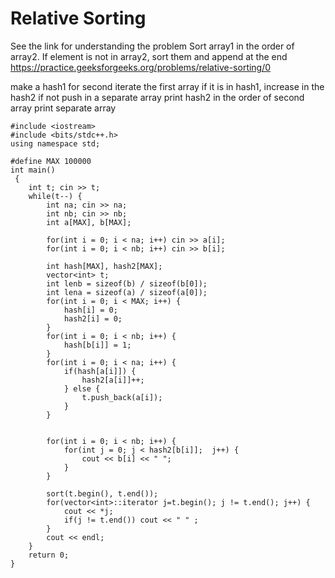 # Relative Sorting
See the link for understanding the problem
Sort array1 in the order of array2. 
If element is not in array2, sort them and append at the end
https://practice.geeksforgeeks.org/problems/relative-sorting/0

make a hash1 for second
iterate the first array
	if it is in hash1, increase in the hash2
	if not push in a separate array
print hash2 in the order of second array
print separate array

```
#include <iostream>
#include <bits/stdc++.h>
using namespace std;

#define MAX 100000
int main()
 {
	int t; cin >> t;
	while(t--) {
	    int na; cin >> na;
	    int nb; cin >> nb;
	    int a[MAX], b[MAX];
	    
	    for(int i = 0; i < na; i++) cin >> a[i];
	    for(int i = 0; i < nb; i++) cin >> b[i];
	    
        int hash[MAX], hash2[MAX];
        vector<int> t;
        int lenb = sizeof(b) / sizeof(b[0]);
        int lena = sizeof(a) / sizeof(a[0]);
        for(int i = 0; i < MAX; i++) {
            hash[i] = 0;
            hash2[i] = 0;
        }
        for(int i = 0; i < nb; i++) {
            hash[b[i]] = 1;
        }
        for(int i = 0; i < na; i++) {
            if(hash[a[i]]) {
                hash2[a[i]]++;
            } else {
                t.push_back(a[i]);
            }
        }
        
      
        for(int i = 0; i < nb; i++) {
            for(int j = 0; j < hash2[b[i]];  j++) {
                cout << b[i] << " ";
            }
        }
    
        sort(t.begin(), t.end());
        for(vector<int>::iterator j=t.begin(); j != t.end(); j++) {
            cout << *j;
            if(j != t.end()) cout << " " ;
        }
        cout << endl;
	}
	return 0;
}
```
